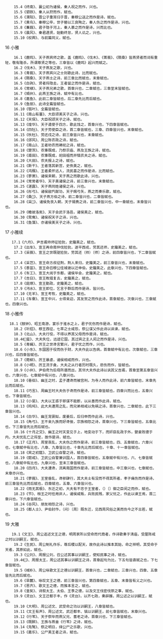 <!-- { "loadSidebar": true } -->
        15.4《终南》、襄公初为诸侯，秦人祝之而作，兴也。 
        15.5《驷铁》、秦人从狩而作，赋也。 
        15.6《渭阳》、晋公子重耳归于晋，秦穆公送之而作是诗，赋也。 
        15.7《黄鸟》、秦穆公卒，世子罃以三良殉之，秦人伤之而作是诗，兴也。 
        15.8《蒹葭》、君子隐于河上，秦人慕之而作是诗，兴而比也。 
        15.9《晨风》、秦君遇贤，始勤终怠，贤人讥之，兴也。 
        15.10《权舆》、与前篇同义，赋也。
16 小雅

        16.1《鹿鸣》、天子燕宾师之歌，盖《鹿鸣》、《伐木》、《菁莪》、《隰桑》皆燕贤者而词有重轻，敬有隆杀，所谓尊贤之等也，三章皆以《鹿鸣》起兴而赋之。 
        16.2《伐木》、天子燕友之歌，兴也。 
        16.3《青莪》、天子燕宾兴之士则歌此诗，比而赋也。 
        16.4《隰桑》、天子燕士之诗，前三章比而赋也，末章赋也。 
        16.5《白驹》、贤者将隐去，王者留之而作是诗，赋也。 
        16.6《常棣》、天子燕兄弟之歌，首章兴也，二章赋也，三章至末皆赋也。 
        16.7《頍弁》、此燕王族之诗，赋中有比也。 
        16.8《嘉鱼》、此前二章皆赋也，后二章先比而后赋也。 
        16.9《鱼丽》、此诗全篇皆赋也。 
        16.10《瓠叶》、全篇皆赋也。 
        16.11《南山有薹》、大臣颂美天子之诗，兴也。 
        16.12《天保》、大臣祝颂天子之诗，赋也。 
        16.13《煌华》、天子遣使于四方，歌此饯之，首章兴也，下四章皆赋也。 
        16.14《四牡》、天子劳使臣之诗，首二章皆赋也，三章、四章皆兴也，末章赋也。 
        16.15《杕杜》、劳还戍之诗，前三章皆兴也，末章赋也。 
        16.16《邠风》、周公陈农政之诗，赋也。 
        16.17《南山》、王者劝农而祷祀之诗，赋也。 
        16.18《楚茨》、农事既成，乃祭宗庙、燕及王族之诗，赋也。 
        16.19《甫田》、农事既成，祀田祖而并犒农夫之诗，赋也。 
        16.20《大田》、农夫报上之诗，赋也。 
        16.21《斯干》、王者落其新宫，史佚美之，赋也。 
        16.22《鸿鴈》、王者柔怀远人，流民喜之而作是诗，比而赋也。 
        16.23《蓼萧》、诸侯来朝，天子燕之而歌此诗，兴也。 
        16.24《常常者华》、天子美诸侯之诗，前三章兴也，末章赋也。 
        16.25《湛露》、天子燕同姓诸侯之诗，兴也。 
        16.26《彤弓》、诸侯敌忾献功，天子赐弓矢，燕之而奏乐歌，赋也。 
        16.27《桑》、天子燕方伯之诗，前二章皆兴也，二章皆赋也。 
        16.28《采》、诸侯免丧入朝，天子锡赉之诗，前二章皆兴也，中一章赋也，末章皆兴也。 
        16.29《瞻彼洛矣》、天子会武于洛邑，诸侯美之，赋也。 
        16.30《鸳鸯》、诸侯祝天子之诗，兴也。 
        16.31《鱼藻》、亦诸侯美天子之诗，兴也。
17 小雅续

       17.1《六月》、尹吉甫帅师征猃狁，史籀美之，赋也。 
        17.2《出车》、宣王再命南仲伐猃狁，遂平西戎，劳其还师，史籀美之，赋也。 
        17.3《采薇》、宣王之世既驱猃狁，劳其还（帅）〔师〕之诗，前四章皆兴也，下二章皆赋也。 
        17.4《采芑》、宣王命方叔征荆，荆人来归，史籀美之，前三章皆兴也，末章赋也。 
        17.5《黍苗》、宣王命召穆公往城谢以迁申伯，史籀美之，此章兴也，下四章皆赋也。 
        17.6《车工》、宣王大阅于东都，诸侯毕会，史籀美之，赋也。 
        17.7《吉日》、宣王畋猎复古，史籀美之，赋也。 
        17.8《庭燎》、宣王勤政，史籀美之，赋也。 
        17.9《沔水》、宣王即位，乞言于群后而作是诗，皆兴也。 
        17.10《无羊》、宣王考牧，史籀美之，赋也。 
        17.11《车舝》、宣王中兴，士得亲迎，其友贺之而作此诗，首章赋也，次章兴也，三章赋也，四章兴也。
18 小雅传

      18.1《鼓钟》、昭王南游，宴乐于淮水之上，君子忧伤而作是诗，赋也。 
        18.2《圻招》、穆王西征，七萃之士咸怨，祭公谋父作此诗以讽谏，赋也。 
        18.3《北山》、大夫行役，不得以养其父母而作是诗，赋也。 
        18.4《蛮》、大夫失位，远适它国，其过宾之主人闵之而作是诗，兴也。 
        18.5《青蝇》、厉王之世谗言繁兴，君子忧之而作，兴也。 
        18.6《小东》、东国困于役而伤于财，大夫作此以告病，首章赋中有比也，次章赋也，三章兴也，后四章皆赋也。 
        18.7《菀柳》、厉王暴虐，诸侯相戒而作，兴也。 
        18.8《小明》、厉王流于彘，大夫之从行者历时既久，悲伤而作，皆赋也。 
        18.9《小弁》、尹伯奇为后母所谮而出，其邻大夫作此诗以讽其父吉甫，首章至第五章皆兴也，六章兴也，七章赋中有兴也，八章兴也。 
        18.10《巷伯》、幽王之时，孟子遭谗而被宫刑，为寺人而作此诗，前六章皆赋也，末章先比而后赋也。 
        18.11《巧言》、周幽王时大夫伤于谗而作是诗，前三章皆赋也，四章兴而比也，五章兴也，下章皆赋也。 
        18.12《小旻》、大夫以王惑于邪谋不能断，以从善而作此诗，赋也。 
        18.13《鸣鸠》、此大夫遭周之乱，而兄弟相戒以免祸之诗，首章兴也，二章赋也，此下三章皆兴也。 
        18.14《白华》、幽王宠褒姒，废姜后，后归申而作此诗，兴也。 
        18.15《角弓》、王不亲九族而好谗佞，宗族相怨之诗，首章兴也，下三章皆赋也，五章比也，下三章皆先比而后赋也。 
        18.16《十月之交》、幽王之时天变见于上，地变动于下，而奸臣乱政于外，嬖妾败德于内，大夫忧乱亡之将至，故作是诗，赋也。 
        18.17《正月》、周室丧乱，大夫伤之而作是诗，前三章皆赋也，四、五章赋也，六章兴也，七章赋中有比也，八章、九章皆比也，十章先比而后赋也，十章、十一章皆赋也。 
        18.18《宾之初筵》、卫武公自警之诗，赋也。 
        18.19《懿戒》、卫武公自警兼训国人，首四章皆赋也，五章赋中有兴也，六、七章皆赋也，八章赋中有比也，九章兴也，至末三章皆赋也。 
        18.20《四月》、大夫遭谗，流离南国而作是诗，前三章皆赋也，中三章兴也，七章赋也，末章亦兴也。 
        18.21《蓼莪》、王室昏乱，谗邪肆行，其大夫士有没而不得其所者，孝子痛伤而作是诗，前三章皆先比而后赋也，四章赋也，五章、六章皆兴也。 
        18.22《雨无其极》、东迁之初，大夫有不忠于王室者，（）〔〕御之臣闵之而作，赋也。 
        18.23《节》、桓王之时任用非人，诸侯咸叛，兵败民残，家父忧之，作此以谏王焉，首二章兴也，下六章皆赋也。 
        18.24《谷风》、朋友相怨之诗，兴也。 
        18.25《都人士》、尹伯封作，（问）〔周〕既东迁，见西周风俗之美而伤今之不古若，赋也。
19 大雅

       19.1《文王》、周公追述文王之德，明周家所以受命而代商者，作诗歌奏于清庙，受厘陈戒之时以训嗣王，赋也。 
        19.2《生民》、周公制礼作乐，尊后稷以配天，故作此诗以推本其始，命之祥明，其受命于天者，其原如此，赋也。 
        19.3《公刘》、周报公刘，召公述其事以训嗣王，使知民事之诗，赋也。 
        19.4《》、周报太王，周公述其事以训嗣王之诗，首章起句为比，下五句皆直赋之也，下七章皆赋也。 
        19.5《棫朴》、周公咏歌文王之德以训嗣王，首章兴也，二章赋也，三章兴也，四章、五章皆先比而后赋也。 
        19.6《旱麓》、咏叹文王之德，前三章皆兴也，第四章赋也，五章、末章皆有义之兴也。 
        19.7《思齐》、歌文王之德，而推本言之，赋也。 
        19.8《皇矣》、诗叙太王、太伯、王季之德，以及文王伐密伐崇之事，赋也。 
        19.9《灵台》、文王迁都于丰，作《灵台》，以齐七政，奏辟雝，周公述之以训嗣王，赋也。 
        19.10《大明》、周公述文、武受命之功以训嗣王，八章皆赋也。 
        19.11《文王有声》、周公述文、武迁都丰、镐以训嗣王，前七章皆赋也，末章兴也。 
        19.12《行苇》、天子祭毕而燕父兄、耆老之诗，首章兴也，下三章皆赋也。 
        19.13《既醉》、王族与燕畣《行苇》之诗，赋也。 
        19.14《凫鹥》、祭之明日，绎公尸之乐歌，兴也。 
        19.15《嘉乐》、公尸美王者之诗，赋也。 
